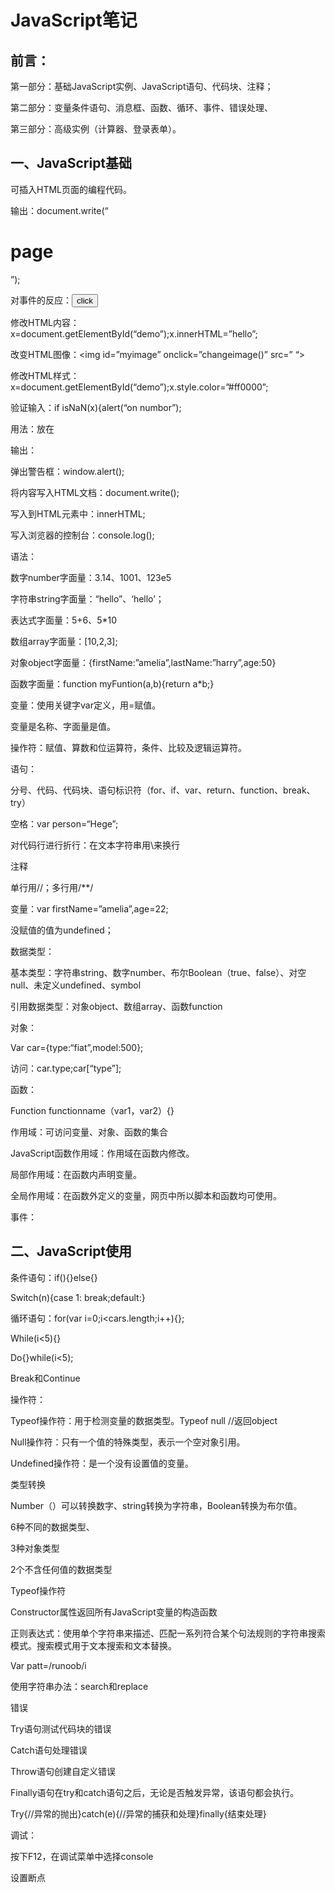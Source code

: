# JavaScript笔记

## 前言：

第一部分：基础JavaScript实例、JavaScript语句、代码块、注释；

第二部分：变量条件语句、消息框、函数、循环、事件、错误处理、

第三部分：高级实例（计算器、登录表单）。

## 一、JavaScript基础

可插入HTML页面的编程代码。

输出：document.write(“<h1>page</h1>”);

对事件的反应：<button type=”button” onclick=”alert(‘welcome’)”>click</button>

修改HTML内容：x=document.getElementById(“demo”);x.innerHTML=”hello”;

改变HTML图像：<img id=”myimage” onclick=”changeimage()” src=” “>

修改HTML样式：x=document.getElementById(“demo”);x.style.color=”#ff0000”;

验证输入：if isNaN(x){alert(“on numbor”);

 

用法：放在<script>标签中；外部的JavaScript：<script src=”myscript.js”></script>

 

输出：

弹出警告框：window.alert();

将内容写入HTML文档：document.write();

写入到HTML元素中：innerHTML;

写入浏览器的控制台：console.log();

 

语法：

数字number字面量：3.14、1001、123e5

字符串string字面量：“hello”、‘hello’；

表达式字面量：5+6、5*10

数组array字面量：[10,2,3];

对象object字面量：{firstName:”amelia”,lastName:”harry”,age:50}

函数字面量：function myFuntion(a,b){return a*b;}

变量：使用关键字var定义，用=赋值。

变量是名称、字面量是值。

操作符：赋值、算数和位运算符，条件、比较及逻辑运算符。

 

语句：

分号、代码、代码块、语句标识符（for、if、var、return、function、break、try）

空格：var person=“Hege”;

对代码行进行折行：在文本字符串用\来换行

 

注释

单行用//；多行用/**/

 

变量：var firstName=”amelia”,age=22;

没赋值的值为undefined；

 

数据类型：

基本类型：字符串string、数字number、布尔Boolean（true、false）、对空null、未定义undefined、symbol

引用数据类型：对象object、数组array、函数function

 

对象：

Var car={type:“fiat”,model:500};

访问：car.type;car[“type”];

 

函数：

Function functionname（var1，var2）{}

 

作用域：可访问变量、对象、函数的集合

JavaScript函数作用域：作用域在函数内修改。

局部作用域：在函数内声明变量。

全局作用域：在函数外定义的变量，网页中所以脚本和函数均可使用。

 

事件：

 

 ##  二、JavaScript使用

条件语句：if(){}else{}

Switch(n){case 1: break;default:}

循环语句：for(var i=0;i<cars.length;i++){};

While(i<5){}

Do{}while(i<5);

 

Break和Continue

 

操作符：

Typeof操作符：用于检测变量的数据类型。Typeof null //返回object

Null操作符：只有一个值的特殊类型，表示一个空对象引用。

Undefined操作符：是一个没有设置值的变量。

 

类型转换

Number（）可以转换数字、string转换为字符串，Boolean转换为布尔值。

6种不同的数据类型、

3种对象类型

2个不含任何值的数据类型

Typeof操作符

Constructor属性返回所有JavaScript变量的构造函数

 

正则表达式：使用单个字符串来描述、匹配一系列符合某个句法规则的字符串搜索模式。搜索模式用于文本搜索和文本替换。

Var patt=/runoob/i

使用字符串办法：search和replace

 

错误

Try语句测试代码块的错误

Catch语句处理错误

Throw语句创建自定义错误

Finally语句在try和catch语句之后，无论是否触发异常，该语句都会执行。

Try{//异常的抛出}catch(e){//异常的捕获和处理}finally{结束处理}

 

调试：

按下F12，在调试菜单中选择console

设置断点

 

 

 

 

 